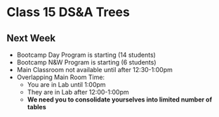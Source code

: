 Class 15 DS&A Trees
===

## Next Week

* Bootcamp Day Program is starting (14 students)
* Bootcamp N&W Program is starting (6 students)
* Main Classroom not available until after 12:30-1:00pm
* Overlapping Main Room Time:
    * You are in Lab until 1:00pm
    * They are in Lab after 12:00-1:00pm
    * **We need you to consolidate yourselves into limited number of tables**